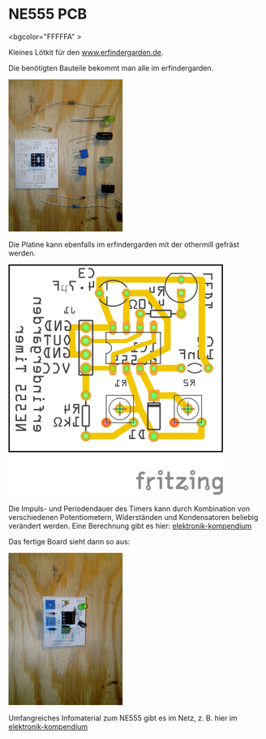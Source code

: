 

# NE555 PCB 

<bgcolor="FFFFFA" >


Kleines Lötkit für den www.erfindergarden.de.

Die benötigten Bauteile bekommt man alle im erfindergarden. 

<img height = "300" src = "IMG_20170815_202621.jpg"/>

Die Platine kann ebenfalls im erfindergarden mit der othermill gefräst werden.

<img heigth ="300" src = "NE555_astabil_Leiterplatte.png"/>

Die Impuls- und Periodendauer des Timers kann durch Kombination von verschiedenen Potentiometern, Widerständen und Kondensatoren beliebig verändert werden. Eine Berechnung gibt es hier: [elektronik-kompendium](https://www.elektronik-kompendium.de/sites/slt/0310131.htm)

Das fertige Board sieht dann so aus:

<img height = "300" src = "IMG_20170815_205021.jpg" />


Umfangreiches Infomaterial zum NE555 gibt es im Netz, z. B. hier im [elektronik-kompendium](https://www.elektronik-kompendium.de/sites/bau/0206115.htm)
